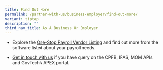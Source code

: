 ```yaml
---
title: Find Out More
permalink: /partner-with-us/business-employer/find-out-more/
variant: tiptap
description: ""
third_nav_title: As A Business Or Employer
---
```

<ul data-tight="true" class="tight">
<li>
<p>Explore the <a href="https://onestoppayroll.gov.sg/osp-vendor-listing/" rel="noopener noreferrer nofollow" target="_blank">One-Stop Payroll Vendor Listing</a> and
find out more from the software listed about your payroll needs.</p>
</li>
<li>
<p><a href="https://onestoppayroll.gov.sg/support/" rel="noopener noreferrer nofollow" target="_blank">Get in touch with us</a> if
you have query on the CPFB, IRAS, MOM APIs and GovTech’s APEX portal. &nbsp;
<br>
</p>
</li>
</ul>
<p></p>